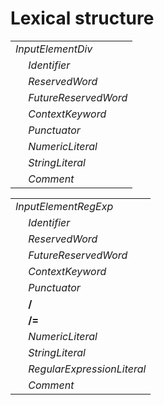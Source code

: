 # Lexical structure

<table>
    <tr>
        <td colspan="2"><i>InputElementDiv</i></td>
    </tr>
    <tr>
        <td>&nbsp;</td><td><i>Identifier</i></td>
    </tr>
    <tr>
        <td>&nbsp;</td><td><i>ReservedWord</i></td>
    </tr>
    <tr>
        <td>&nbsp;</td><td><i>FutureReservedWord</i></td>
    </tr>
    <tr>
        <td>&nbsp;</td><td><i>ContextKeyword</i></td>
    </tr>
    <tr>
        <td>&nbsp;</td><td><i>Punctuator</i></td>
    </tr>
    <tr>
        <td>&nbsp;</td><td><i>NumericLiteral</i></td>
    </tr>
    <tr>
        <td>&nbsp;</td><td><i>StringLiteral</i></td>
    </tr>
    <tr>
        <td>&nbsp;</td><td><i>Comment</i></td>
    </tr>
</table>

<table>
    <tr>
        <td colspan="2"><i>InputElementRegExp</i></td>
    </tr>
    <tr>
        <td>&nbsp;</td><td><i>Identifier</i></td>
    </tr>
    <tr>
        <td>&nbsp;</td><td><i>ReservedWord</i></td>
    </tr>
    <tr>
        <td>&nbsp;</td><td><i>FutureReservedWord</i></td>
    </tr>
    <tr>
        <td>&nbsp;</td><td><i>ContextKeyword</i></td>
    </tr>
    <tr>
        <td>&nbsp;</td><td><i>Punctuator</i></td>
    </tr>
    <tr>
        <td>&nbsp;</td><td><b>/</b></td>
    </tr>
    <tr>
        <td>&nbsp;</td><td><b>/=</b></td>
    </tr>
    <tr>
        <td>&nbsp;</td><td><i>NumericLiteral</i></td>
    </tr>
    <tr>
        <td>&nbsp;</td><td><i>StringLiteral</i></td>
    </tr>
    <tr>
        <td>&nbsp;</td><td><i>RegularExpressionLiteral</i></td>
    </tr>
    <tr>
        <td>&nbsp;</td><td><i>Comment</i></td>
    </tr>
</table>